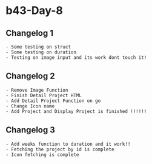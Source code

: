 # b43-Day-8
## Changelog 1
    - Some testing on struct
    - Some testing on duration
    - Testing on image input and its work dont touch it!
## Changelog 2
    - Remove Image Function
    - Finish Detail Project HTML
    - Add Detail Project Function on go 
    - Change Icon name
    - Add Project and Display Project is finished !!!!!!
## Changelog 3
    - Add weeks function to duration and it work!!
    - Fetching the project by id is complete
    - Icon fetching is complete
    
